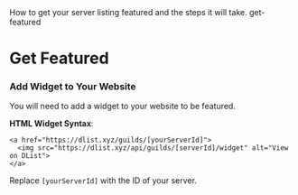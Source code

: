 <title>Get Featured</title>
<description>How to get your server listing featured and the steps it will take.</description>
<url>get-featured</url>

# Get Featured

### Add Widget to Your Website
You will need to add a widget to your website to be featured.

**HTML Widget Syntax**:
```
<a href="https://dlist.xyz/guilds/[yourServerId]">
  <img src="https://dlist.xyz/api/guilds/[serverId]/widget" alt="View on DList">
</a>
```

Replace `[yourServerId]` with the ID of your server.